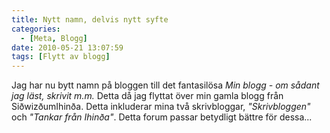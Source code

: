 ```yaml
---
title: Nytt namn, delvis nytt syfte
categories:
  - [Meta, Blogg]
date: 2010-05-21 13:07:59
tags: [Flytt av blogg]
---
```

Jag har nu bytt namn på bloggen till det fantasilösa _Min blogg - om sådant jag läst, skrivit m.m._ Detta då jag flyttat över min gamla blogg från SiðwizðumIhinða. Detta inkluderar mina två skrivbloggar, _"Skrivbloggen"_ och _"Tankar från Ihinða"_. Detta forum passar betydligt bättre för dessa...
